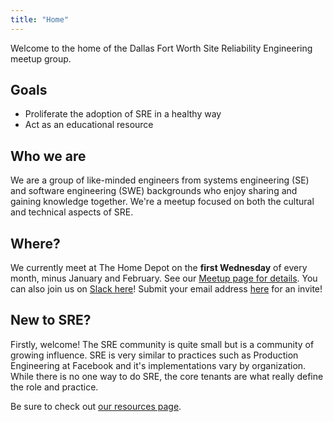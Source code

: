 ```yaml
---
title: "Home"
---
```


Welcome to the home of the Dallas Fort Worth Site Reliability Engineering meetup group. 

## Goals

* Proliferate the adoption of SRE in a healthy way
* Act as an educational resource

## Who we are

We are a group of like-minded engineers from systems engineering (SE) and software engineering (SWE) backgrounds who enjoy sharing and gaining knowledge together. We're a meetup focused on both the cultural and technical aspects of SRE.

## Where?

We currently meet at The Home Depot on the **first Wednesday** of every month, minus January and February. See our [Meetup page for details](https://www.meetup.com/DFW-Site-Reliability-Engineering/). You can also join us on [Slack here](http://dfwsre.slack.com/)!  Submit your email address [here](https://dfwsre.herokuapp.com/) for an invite!

## New to SRE?

Firstly, welcome! The SRE community is quite small but is a community of growing influence. SRE is very similar to practices such as Production Engineering at Facebook and it's implementations vary by organization. While there is no one way to do SRE, the core tenants are what really define the role and practice.

Be sure to check out [our resources page](/resources).
